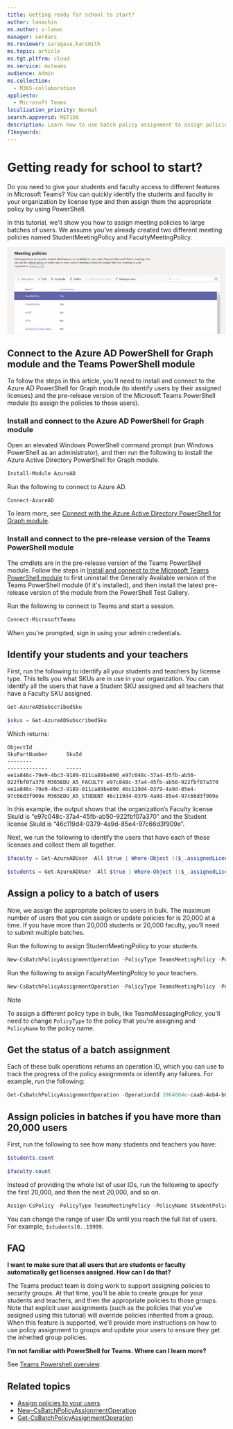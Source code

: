 ```yaml
---
title: Getting ready for school to start?
author: lanachin
ms.author: v-lanac
manager: serdars
ms.reviewer: saragava,karsmith
ms.topic: article
ms.tgt.pltfrm: cloud
ms.service: msteams
audience: Admin
ms.collection: 
  - M365-collaboration
appliesto: 
  - Microsoft Teams
localization_priority: Normal
search.appverid: MET150
description: Learn how to use batch policy assignment to assign policies to your students and teachers in bulk. 
f1keywords: 
---
```


# Getting ready for school to start?

Do you need to give your students and faculty access to different features in Microsoft Teams? You can quickly identify the students and faculty in your organization by license type and then assign them the appropriate policy by using PowerShell. 

In this tutorial, we’ll show you how to assign meeting policies to large batches of users. We assume you’ve already created two different meeting policies named StudentMeetingPolicy and FacultyMeetingPolicy.

![Screenshot of the Meeting policies page in the Teams admin center](media/edu-batch-policy-assignment.png)

## Connect to the Azure AD PowerShell for Graph module and the Teams PowerShell module

To follow the steps in this article, you’ll need to install and connect to the Azure AD PowerShell for Graph module (to identify users by their assigned licenses) and the pre-release version of the Microsoft Teams PowerShell module (to assign the policies to those users).

### Install and connect to the Azure AD PowerShell for Graph module

Open an elevated Windows PowerShell command prompt (run Windows PowerShell as an administrator), and then run the following to install the Azure Active Directory PowerShell for Graph module.

```powershell
Install-Module AzureAD
```

Run the following to connect to Azure AD.

```powershell
Connect-AzureAD
```

To learn more, see [Connect with the Azure Active Directory PowerShell for Graph module](https://docs.microsoft.com/eoffice365/enterprise/powershell/connect-to-office-365-powershell#connect-with-the-azure-active-directory-powershell-for-graph-module).

### Install and connect to the pre-release version of the Teams PowerShell module

The cmdlets are in the pre-release version of the Teams PowerShell module. Follow the steps in [Install and connect to the Microsoft Teams PowerShell module](assign-policies.md#install-and-connect-to-the-microsoft-teams-powershell-module) to first uninstall the Generally Available version of the Teams PowerShell module (if it's installed), and then install the latest pre-release version of the module from the PowerShell Test Gallery.

Run the following to connect to Teams and start a session.

```powershell
Connect-MicrosoftTeams
```

When you're prompted, sign in using your admin credentials.

## Identify your students and your teachers

First, run the following to identify all your students and teachers by license type. This tells you what SKUs are in use in your organization. You can identify all the users that have a Student SKU assigned and all teachers that have a Faculty SKU assigned.

```powershell
Get-AzureADSubscribedSku
```

```powershell
$skus = Get-AzureADSubscribedSku
```

Which returns:

```
ObjectId                                                                  SkuPartNumber      SkuId
--------                                                                  -------------      -----
ee1a846c-79e9-4bc3-9189-011ca89be890_e97c048c-37a4-45fb-ab50-022fbf07a370 M365EDU_A5_FACULTY e97c048c-37a4-45fb-ab50-922fbf07a370
ee1a846c-79e9-4bc3-9189-011ca89be890_46c119d4-0379-4a9d-85e4-97c66d3f909e M365EDU_A5_STUDENT 46c119d4-0379-4a9d-85e4-97c66d3f909e
```


In this example, the output shows that the organization’s Faculty license SkuId is “e97c048c-37a4-45fb-ab50-922fbf07a370” and the Student license SkuId is “46c119d4-0379-4a9d-85e4-97c66d3f909e”.

Next, we run the following to identify the users that have each of these licenses and collect them all together.

```powershell
$faculty = Get-AzureADUser -All $true | Where-Object (($_.assignedLicenses).SkuId -contains “e97c048c-37a4-45fb-ab50-922fbf07a370”)
```

```powershell
$students = Get-AzureADUser -All $true | Where-Object (($_.assignedLicenses).SkuId -contains “46c119d4-0379-4a9d-85e4-97c66d3f909e”)
```

## Assign a policy to a batch of users

Now, we assign the appropriate policies to users in bulk. The maximum number of users that you can assign or update policies for is 20,000 at a time. If you have more than 20,000 students or 20,000 faculty, you’ll need to submit multiple batches.

Run the following to assign StudentMeetingPolicy to your students.

```powershell
New-CsBatchPolicyAssignmentOperation -PolicyType TeamsMeetingPolicy -PolicyName StudentMeetingPolicy -Identity $students.ObjectId
```

Run the following to assign FacultyMeetingPolicy to your teachers.

```powershell
New-CsBatchPolicyAssignmentOperation -PolicyType TeamsMeetingPolicy -PolicyName FacultyMeetingPolicy -Identity $faculty.ObjectId
```

> [!NOTE]
> To assign a different policy type in bulk, like TeamsMessagingPolicy, you’ll need to change ```PolicyType``` to the policy that you're assigning and ```PolicyName``` to the policy name.

## Get the status of a batch assignment

Each of these bulk operations returns an operation ID, which you can use to track the progress of the policy assignments or identify any failures. For example, run the following:

```powershell
Get-CsBatchPolicyAssignmentOperation -OperationId 3964004e-caa8-4eb4-b0d2-7dd2c8173c8c | fl
```

## Assign policies in batches if you have more than 20,000 users

First, run the following to see how many students and teachers you have:

```powershell
$students.count
```

```powershell
$faculty.count
```

Instead of providing the whole list of user IDs, run the following to specify the first 20,000, and then the next 20,000, and so on.

```powershell
Assign-CsPolicy -PolicyType TeamsMeetingPolicy -PolicyName StudentPolicy -Identities $students[0..19999].ObjectId
```

You can change the range of user IDs until you reach the full list of users. For example, ```$students[0..19999```.

## FAQ

**I want to make sure that all users that are students or faculty automatically get licenses assigned. How can I do that?**

The Teams product team is doing work to support assigning policies to security groups. At that time, you’ll be able to create groups for your students and teachers, and then the appropriate policies to those groups. Note that explicit user assignments (such as the policies that you’ve assigned using this tutorial) will override policies inherited from a group. When this feature is supported, we’ll provide more instructions on how to use policy assignment to groups and update your users to ensure they get the inherited group policies.

**I’m not familiar with PowerShell for Teams. Where can I learn more?**

See [Teams Powershell overview](teams-powershell-overview.md).

## Related topics

- [Assign policies to your users](assign-policies.md)
- [New-CsBatchPolicyAssignmentOperation](https://docs.microsoft.com/powershell/module/teams/new-csbatchpolicyassignmentoperation)
- [Get-CsBatchPolicyAssignmentOperation](https://docs.microsoft.com/powershell/module/teams/get-csbatchpolicyassignmentoperation)